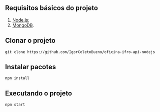 ## Requisitos básicos do projeto

 1. [Node.js](https://nodejs.org/en/download/);
 2. [MongoDB](https://www.mongodb.com/download-center/community).

## Clonar o projeto
`git clone https://github.com/IgorColetoBueno/oficina-ifro-api-nodejs `

## Instalar pacotes
`npm install`

## Executando o projeto
`npm start`
